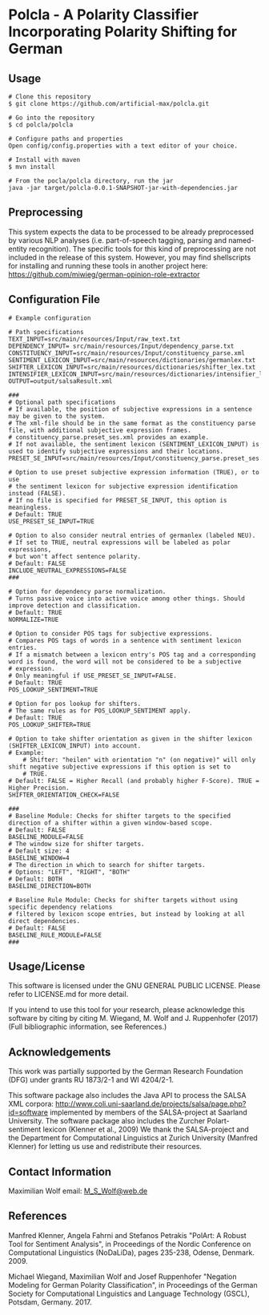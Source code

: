 <h1> Polcla - A Polarity Classifier Incorporating Polarity Shifting for German</h1>

## Usage
```
# Clone this repository
$ git clone https://github.com/artificial-max/polcla.git

# Go into the repository
$ cd polcla/polcla

# Configure paths and properties
Open config/config.properties with a text editor of your choice.

# Install with maven
$ mvn install

# From the pocla/polcla directory, run the jar
java -jar target/polcla-0.0.1-SNAPSHOT-jar-with-dependencies.jar
```

## Preprocessing
This system expects the data to be processed to be already preprocessed by various NLP analyses (i.e. part-of-speech tagging, parsing and named-entity recognition).
The specific tools for this kind of preprocessing are not included in the release of this system.
However, you may find shellscripts for installing and running these tools in another project here:
https://github.com/miwieg/german-opinion-role-extractor

## Configuration File
```
# Example configuration

# Path specifications
TEXT_INPUT=src/main/resources/Input/raw_text.txt
DEPENDENCY_INPUT= src/main/resources/Input/dependency_parse.txt
CONSTITUENCY_INPUT=src/main/resources/Input/constituency_parse.xml
SENTIMENT_LEXICON_INPUT=src/main/resources/dictionaries/germanlex.txt
SHIFTER_LEXICON_INPUT=src/main/resources/dictionaries/shifter_lex.txt
INTENSIFIER_LEXICON_INPUT=src/main/resources/dictionaries/intensifier_lex.txt
OUTPUT=output/salsaResult.xml

###
# Optional path specifications
# If available, the position of subjective expressions in a sentence may be given to the system.
# The xml-file should be in the same format as the constituency parse file, with additional subjective expression frames.
# constituency_parse.preset_ses.xml provides an example.
# If not available, the sentiment lexicon (SENTIMENT_LEXICON_INPUT) is used to identify subjective expressions and their locations.
PRESET_SE_INPUT=src/main/resources/Input/constituency_parse.preset_ses.xml

# Option to use preset subjective expression information (TRUE), or to use
# the sentiment lexicon for subjective expression identification instead (FALSE).
# If no file is specified for PRESET_SE_INPUT, this option is meaningless.
# Default: TRUE
USE_PRESET_SE_INPUT=TRUE

# Option to also consider neutral entries of germanlex (labeled NEU).
# If set to TRUE, neutral expressions will be labeled as polar expressions,
# but won't affect sentence polarity.
# Default: FALSE
INCLUDE_NEUTRAL_EXPRESSIONS=FALSE
###

# Option for dependency parse normalization.
# Turns passive voice into active voice among other things. Should improve detection and classification.
# Default: TRUE
NORMALIZE=TRUE

# Option to consider POS tags for subjective expressions.
# Compares POS tags of words in a sentence with sentiment lexicon entries.
# If a mismatch between a lexicon entry's POS tag and a corresponding word is found, the word will not be considered to be a subjective
# expression.
# Only meaningful if USE_PRESET_SE_INPUT=FALSE.
# Default: TRUE
POS_LOOKUP_SENTIMENT=TRUE

# Option for pos lookup for shifters.
# The same rules as for POS_LOOKUP_SENTIMENT apply.
# Default: TRUE
POS_LOOKUP_SHIFTER=TRUE

# Option to take shifter orientation as given in the shifter lexicon (SHIFTER_LEXICON_INPUT) into account.
# Example:
    # Shifter: "heilen" with orientation "n" (on negative)" will only shift negative subjective expressions if this option is set to
    # TRUE.
# Default: FALSE = Higher Recall (and probably higher F-Score). TRUE = Higher Precision.
SHIFTER_ORIENTATION_CHECK=FALSE

###
# Baseline Module: Checks for shifter targets to the specified direction of a shifter within a given window-based scope.
# Default: FALSE
BASELINE_MODULE=FALSE
# The window size for shifter targets.
# Default size: 4
BASELINE_WINDOW=4
# The direction in which to search for shifter targets.
# Options: "LEFT", "RIGHT", "BOTH"
# Default: BOTH
BASELINE_DIRECTION=BOTH

# Baseline Rule Module: Checks for shifter targets without using specific dependency relations 
# filtered by lexicon scope entries, but instead by looking at all direct dependencies.
# Default: FALSE
BASELINE_RULE_MODULE=FALSE
###
```

## Usage/License
This software is licensed under the GNU GENERAL PUBLIC LICENSE.
Please refer to LICENSE.md for more detail.

If you intend to use this tool for your research, please acknowledge this software by citing by citing M. Wiegand, M. Wolf and J. Ruppenhofer (2017) 
(Full bibliographic information, see References.)

## Acknowledgements
This work was partially supported by the German Research Foundation (DFG) under grants RU 1873/2-1 and WI 4204/2-1.

This software package also includes the Java API to process the SALSA XML corpora:
http://www.coli.uni-saarland.de/projects/salsa/page.php?id=software
implemented by members of the SALSA-project at Saarland University.
The software package also includes the Zurcher Polart-sentiment lexicon (Klenner et al., 2009)
We thank the SALSA-project and the Department for Computational Linguistics at Zurich University (Manfred Klenner)
for letting us use and redistribute their resources.

## Contact Information
Maximilian Wolf                       email: M_S_Wolf@web.de

## References
Manfred Klenner, Angela Fahrni and Stefanos Petrakis
   "PolArt: A Robust Tool for Sentiment Analysis",
    in Proceedings of the Nordic Conference on Computational Linguistics (NoDaLiDa), pages 235-238, Odense, Denmark. 2009.
    
Michael Wiegand, Maximilian Wolf and Josef Ruppenhofer
  "Negation Modeling for German Polarity Classification", 
  in Proceedings of the German Society for Computational Linguistics and Language Technology (GSCL), Potsdam, Germany. 2017.
